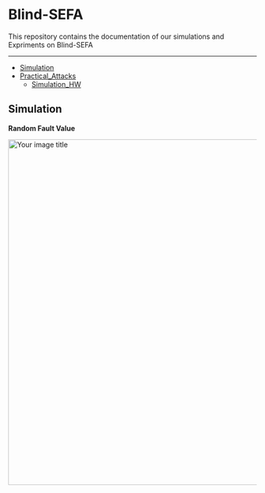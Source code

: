 # Blind-SEFA


This repository contains the documentation of our simulations and Expriments on Blind-SEFA

---

* [Simulation](https://github.com/Navidvafaei/Blind-sefa#simulation)
* [Practical_Attacks](https://github.com/Navidvafaei/Blind-sefa/tree/main/Practical)
  * [Simulation_HW](https://github.com/Navidvafaei/Blind-sefa/tree/main/Practical/Simulation)


## Simulation
**Random Fault Value**


 
 <img src="https://user-images.githubusercontent.com/30938963/199026183-dd10d4a7-6fd3-4711-8d65-10e594688304.png" alt="Your image title" width="700"/>









